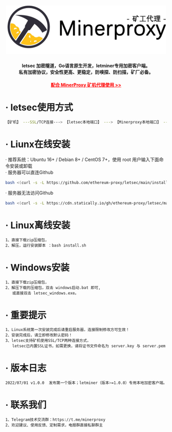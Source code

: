 
<h1 align="center">
  <br>
 <img src="https://github.com/ethereum-proxy/Minerproxy/blob/main/logo.png" width="500"/>
</h1>

<h4 align="center">letsec 加密隧道，Go语言原生开发，letminer专用加密客户端。
<br />私有加密协议，安全性更高、更稳定，防嗅探、防扫描，矿厂必备。
<h4 align="center"><a style="color:red" href="https://github.com/ethereum-proxy/Minerproxy">配合 MinerProxy 矿机代理使用 >></a></h4>

# · letsec使用方式
```bash
【矿机】 ---SSL/TCP连接---> 【letsec本地端口】 ---> 【Minerproxy本地端口】 ---SSL/TCP连接--->【矿池】
```

# · Liunx在线安装
 · 推荐系统：Ubuntu 16+ / Debian 8+ / CentOS 7+，使用 root 用户输入下面命令安装或卸载<br />
 · 服务器可以直连Github
```bash  
bash <(curl -s -L https://github.com/ethereum-proxy/letsec/main/install.sh)
```
 · 服务器无法访问Github
```bash
bash <(curl -s -L https://cdn.statically.io/gh/ethereum-proxy/letsec/main/install.sh)
```

# · Linux离线安装
```bash
1、直接下载zip压缩包，
2、解压，运行安装脚本 ：bash install.sh       
```

# · Windows安装
```bash
1、直接下载zip压缩包，
2、解压下载的压缩包，双击 windows启动.bat 即可,
   或直接双击 letsec_windows.exe。
```

# ·  重要提示
```bash
1、Linux系统第一次安装完成后请重启服务器，连接限制修改方可生效！
2、安装完成后，请立即修改默认密码！
3、letsec支持矿机使用SSL/TCP两种连接方式，
   letsec已内置SSL证书，如需更换，请将证书文件命名为 server.key 与 server.pem ,并放置于程序安装目录下！
```

# ·  版本日志
```bash
2022/07/01 v1.0.0  发布第一个版本；letminer（版本>=1.0.0）专用本地加密客户端。
```
  
# · 联系我们
```bash
1、Telegram技术交流群：https://t.me/minerproxy
2、欢迎建议、使用反馈、定制需求，电报群直接私聊群主
```    


